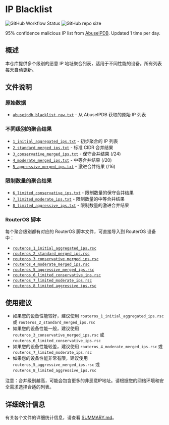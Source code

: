 # IP Blacklist

![GitHub Workflow Status](https://img.shields.io/github/actions/workflow/status/SeanChengN/ip-blacklist/update-blacklist.yml?style=for-the-badge)
![GitHub repo size](https://img.shields.io/github/repo-size/SeanChengN/ip-blacklist?style=for-the-badge)

95% confidence malicious IP list from [AbuseIPDB](https://www.abuseipdb.com/). Updated 1 time per day.

## 概述

本仓库提供多个级别的恶意 IP 地址聚合列表，适用于不同性能的设备。所有列表每天自动更新。

## 文件说明

### 原始数据
- [`abuseipdb_blacklist_raw.txt`](https://github.com/SeanChengN/ip-blacklist/blob/main/abuseipdb_blacklist_raw.txt) - 从 AbuseIPDB 获取的原始 IP 列表

### 不同级别的聚合结果
- [`1_initial_aggregated_ips.txt`](https://github.com/SeanChengN/ip-blacklist/blob/main/1_initial_aggregated_ips.txt) - 初步聚合的 IP 列表
- [`2_standard_merged_ips.txt`](https://github.com/SeanChengN/ip-blacklist/blob/main/2_standard_merged_ips.txt) - 标准 CIDR 合并结果
- [`3_conservative_merged_ips.txt`](https://github.com/SeanChengN/ip-blacklist/blob/main/3_conservative_merged_ips.txt) - 保守合并结果 (/24)
- [`4_moderate_merged_ips.txt`](https://github.com/SeanChengN/ip-blacklist/blob/main/4_moderate_merged_ips.txt) - 中等合并结果 (/20)
- [`5_aggressive_merged_ips.txt`](https://github.com/SeanChengN/ip-blacklist/blob/main/5_aggressive_merged_ips.txt) - 激进合并结果 (/16)

### 限制数量的聚合结果
- [`6_limited_conservative_ips.txt`](https://github.com/SeanChengN/ip-blacklist/blob/main/6_limited_conservative_ips.txt) - 限制数量的保守合并结果
- [`7_limited_moderate_ips.txt`](https://github.com/SeanChengN/ip-blacklist/blob/main/7_limited_moderate_ips.txt) - 限制数量的中等合并结果
- [`8_limited_aggressive_ips.txt`](https://github.com/SeanChengN/ip-blacklist/blob/main/8_limited_aggressive_ips.txt) - 限制数量的激进合并结果

### RouterOS 脚本
每个聚合级别都有对应的 RouterOS 脚本文件，可直接导入到 RouterOS 设备中：

- [`routeros_1_initial_aggregated_ips.rsc`](https://github.com/SeanChengN/ip-blacklist/blob/main/routeros_1_initial_aggregated_ips.rsc)
- [`routeros_2_standard_merged_ips.rsc`](https://github.com/SeanChengN/ip-blacklist/blob/main/routeros_2_standard_merged_ips.rsc)
- [`routeros_3_conservative_merged_ips.rsc`](https://github.com/SeanChengN/ip-blacklist/blob/main/routeros_3_conservative_merged_ips.rsc)
- [`routeros_4_moderate_merged_ips.rsc`](https://github.com/SeanChengN/ip-blacklist/blob/main/routeros_4_moderate_merged_ips.rsc)
- [`routeros_5_aggressive_merged_ips.rsc`](https://github.com/SeanChengN/ip-blacklist/blob/main/routeros_5_aggressive_merged_ips.rsc)
- [`routeros_6_limited_conservative_ips.rsc`](https://github.com/SeanChengN/ip-blacklist/blob/main/routeros_6_limited_conservative_ips.rsc)
- [`routeros_7_limited_moderate_ips.rsc`](https://github.com/SeanChengN/ip-blacklist/blob/main/routeros_7_limited_moderate_ips.rsc)
- [`routeros_8_limited_aggressive_ips.rsc`](https://github.com/SeanChengN/ip-blacklist/blob/main/routeros_8_limited_aggressive_ips.rsc)

## 使用建议

- 如果您的设备性能较好，建议使用 `routeros_1_initial_aggregated_ips.rsc` 或 `routeros_2_standard_merged_ips.rsc`
- 如果您的设备性能一般，建议使用 `routeros_3_conservative_merged_ips.rsc` 或 `routeros_6_limited_conservative_ips.rsc`
- 如果您的设备性能较差，建议使用 `routeros_4_moderate_merged_ips.rsc` 或 `routeros_7_limited_moderate_ips.rsc`
- 如果您的设备性能非常有限，建议使用 `routeros_5_aggressive_merged_ips.rsc` 或 `routeros_8_limited_aggressive_ips.rsc`

注意：合并级别越高，可能会包含更多的非恶意IP地址。请根据您的网络环境和安全需求选择合适的列表。

## 详细统计信息

有关各个文件的详细统计信息，请查看 [SUMMARY.md](https://github.com/SeanChengN/ip-blacklist/blob/main/SUMMARY.md)。
